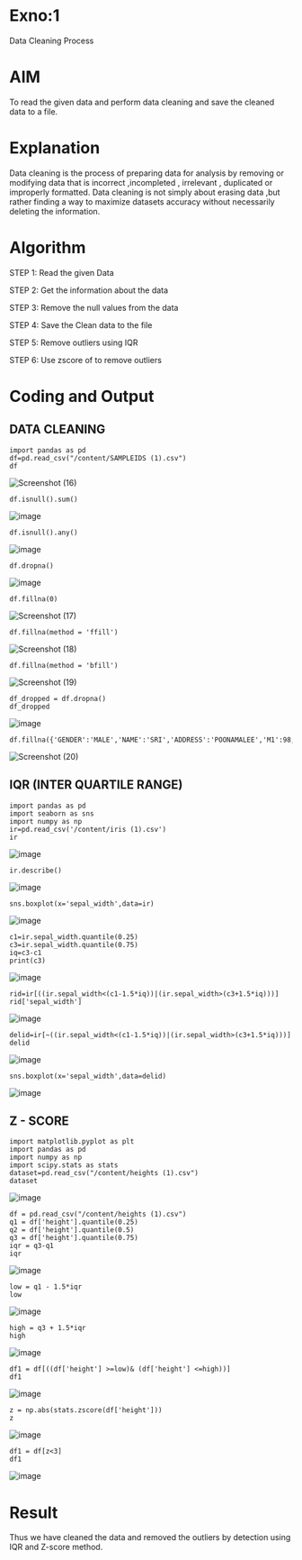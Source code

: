 # Exno:1
Data Cleaning Process

# AIM
To read the given data and perform data cleaning and save the cleaned data to a file.

# Explanation
Data cleaning is the process of preparing data for analysis by removing or modifying data that is incorrect ,incompleted , irrelevant , duplicated or improperly formatted. Data cleaning is not simply about erasing data ,but rather finding a way to maximize datasets accuracy without necessarily deleting the information.

# Algorithm
STEP 1: Read the given Data

STEP 2: Get the information about the data

STEP 3: Remove the null values from the data

STEP 4: Save the Clean data to the file

STEP 5: Remove outliers using IQR

STEP 6: Use zscore of to remove outliers

# Coding and Output

## DATA CLEANING 

```
import pandas as pd
df=pd.read_csv("/content/SAMPLEIDS (1).csv")
df
```
![Screenshot (16)](https://github.com/user-attachments/assets/d0457ac5-12c0-4c25-ae22-92e67a06c6f5)

```
df.isnull().sum()
```
![image](https://github.com/user-attachments/assets/7fe8c0ed-3f49-4aa2-9aa6-d3a9e2f49012)

```
df.isnull().any()
```
![image](https://github.com/user-attachments/assets/6cba4a8a-bd9c-47d4-9dc1-c2829de2e86d)

```
df.dropna()
```
![image](https://github.com/user-attachments/assets/3825c336-549e-440d-ad01-939486d5fe0d)

```
df.fillna(0)
```
![Screenshot (17)](https://github.com/user-attachments/assets/e3ae46b7-08c2-413d-aa64-d6e73de859f3)

```
df.fillna(method = 'ffill')
```
![Screenshot (18)](https://github.com/user-attachments/assets/ebb6772e-328d-4328-8063-30e4962b091a)

```
df.fillna(method = 'bfill')
```
![Screenshot (19)](https://github.com/user-attachments/assets/c5340180-8921-4cbf-a35a-4fd46e1b7e8d)

```
df_dropped = df.dropna()
df_dropped
```
![image](https://github.com/user-attachments/assets/c83fa33d-468e-4777-a58a-95377e500853)

```
df.fillna({'GENDER':'MALE','NAME':'SRI','ADDRESS':'POONAMALEE','M1':98,'M2':87,'M3':76,'M4':92,'TOTAL':305,'AVG':89.999999})
```
![Screenshot (20)](https://github.com/user-attachments/assets/234b74ba-01e4-4e8a-954c-026e7da5c5ab)

## IQR (INTER QUARTILE RANGE) 

```
import pandas as pd
import seaborn as sns 
import numpy as np
ir=pd.read_csv('/content/iris (1).csv')
ir
```
![image](https://github.com/user-attachments/assets/60903fc3-7c4d-4c34-b986-25e5944d4711)

```
ir.describe()
```
![image](https://github.com/user-attachments/assets/7a105c44-e01d-4b97-9cd1-a5426e8d4679)

```
sns.boxplot(x='sepal_width',data=ir)
```
![image](https://github.com/user-attachments/assets/1c4bfdcd-6ed9-42d3-abd4-c8976f30c562)

```
c1=ir.sepal_width.quantile(0.25)
c3=ir.sepal_width.quantile(0.75)
iq=c3-c1
print(c3)
```
![image](https://github.com/user-attachments/assets/bb1c2d0b-9ca1-4777-8d3d-903da6ab150c)

```
rid=ir[((ir.sepal_width<(c1-1.5*iq))|(ir.sepal_width>(c3+1.5*iq)))]
rid['sepal_width']
```
![image](https://github.com/user-attachments/assets/b15667e2-87b0-4f68-9254-9b8a0029ba00)

```
delid=ir[~((ir.sepal_width<(c1-1.5*iq))|(ir.sepal_width>(c3+1.5*iq)))]
delid
```
![image](https://github.com/user-attachments/assets/5c8dd841-1725-4cce-882f-57fcecd591f1)

```
sns.boxplot(x='sepal_width',data=delid)
```
![image](https://github.com/user-attachments/assets/9d39e3ae-bcaa-44ea-80ec-54494804ec52)

## Z - SCORE 

```
import matplotlib.pyplot as plt
import pandas as pd
import numpy as np
import scipy.stats as stats
dataset=pd.read_csv("/content/heights (1).csv")
dataset
```
![image](https://github.com/user-attachments/assets/cea2b511-c333-4f08-aa96-702cf9453be5)

```
df = pd.read_csv("/content/heights (1).csv")
q1 = df['height'].quantile(0.25)
q2 = df['height'].quantile(0.5)
q3 = df['height'].quantile(0.75)
iqr = q3-q1
iqr
```
![image](https://github.com/user-attachments/assets/96e15df5-0854-4f69-b009-94462c3bebaf)

```
low = q1 - 1.5*iqr
low
```
![image](https://github.com/user-attachments/assets/727d10e0-7cf2-485e-936c-b2553da7e32a)

```
high = q3 + 1.5*iqr
high
```
![image](https://github.com/user-attachments/assets/998c9bc0-4b8b-44c4-9a42-fb9d06ea26eb)

```
df1 = df[((df['height'] >=low)& (df['height'] <=high))]
df1
```
![image](https://github.com/user-attachments/assets/8e09beeb-f485-4268-a6ba-89ce1c16a5de)

```
z = np.abs(stats.zscore(df['height']))
z
```
![image](https://github.com/user-attachments/assets/5e92e873-97e8-4e35-af9c-d2ffb508d21b)

```
df1 = df[z<3]
df1
```
![image](https://github.com/user-attachments/assets/6d86f590-3b88-416a-ba47-fa739cc5d548)

# Result
Thus we have cleaned the data and removed the outliers by detection using IQR and Z-score method.
